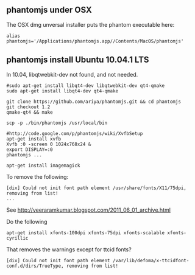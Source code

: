 ## phantomjs under OSX
The OSX dmg unversal installer puts the phantom executable here:

    alias phantomjs='/Applications/phantomjs.app//Contents/MacOS/phantomjs'
    
## phantomjs install Ubuntu 10.04.1 LTS

In 10.04, libqtwebkit-dev not found, and not needed.

    #sudo apt-get install libqt4-dev libqtwebkit-dev qt4-qmake
    sudo apt-get install libqt4-dev qt4-qmake

    git clone https://github.com/ariya/phantomjs.git && cd phantomjs
    git checkout 1.2
    qmake-qt4 && make

    scp -p ./bin/phantomjs /usr/local/bin
    
    #http://code.google.com/p/phantomjs/wiki/XvfbSetup
    apt-get install xvfb
    Xvfb :0 -screen 0 1024x768x24 &
    export DISPLAY=:0
    phantomjs ...
    
    apt-get install imagemagick
    
To remove the following:



    [dix] Could not init font path element /usr/share/fonts/X11/75dpi, removing from list!
    ...

See http://veeraramkumar.blogspot.com/2011_06_01_archive.html

Do the following

    apt-get install xfonts-100dpi xfonts-75dpi xfonts-scalable xfonts-cyrillic

That removes the warnings except for ttcid fonts?

    [dix] Could not init font path element /var/lib/defoma/x-ttcidfont-conf.d/dirs/TrueType, removing from list!
    
    